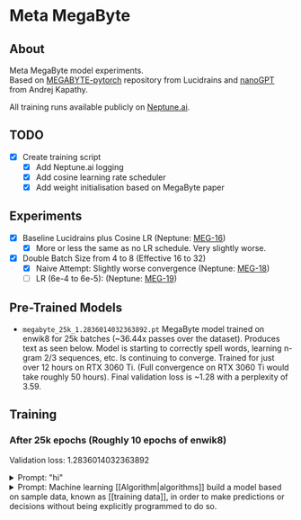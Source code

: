 # Meta MegaByte

## About

Meta MegaByte model experiments. \
Based on [MEGABYTE-pytorch](https://github.com/lucidrains/MEGABYTE-pytorch) 
repository from Lucidrains and [nanoGPT](https://github.com/karpathy/nanoGPT)
from Andrej Kapathy.

All training runs available publicly on [Neptune.ai](https://app.neptune.ai/miscellaneousstuff/megabyte-training/).

## TODO

- [x] Create training script
   - [x] Add Neptune.ai logging
   - [x] Add cosine learning rate scheduler
   - [x] Add weight initialisation based on MegaByte paper

## Experiments

- [x] Baseline Lucidrains plus Cosine LR (Neptune: [MEG-16](https://app.neptune.ai/miscellaneousstuff/megabyte-training/runs/details?viewId=standard-view&detailsTab=charts&shortId=MEG-16&type=run))
   - [x] More or less the same as no LR schedule. Very slightly worse.
- [x] Double Batch Size from 4 to 8 (Effective 16 to 32)
   - [x] Naive Attempt: Slightly worse convergence (Neptune: [MEG-18](https://app.neptune.ai/miscellaneousstuff/megabyte-training/runs/details?viewId=standard-view&detailsTab=charts&shortId=MEG-18&type=run))
   - [ ] LR (6e-4 to 6e-5): (Neptune: [MEG-19](https://app.neptune.ai/miscellaneousstuff/megabyte-training/runs/details?viewId=standard-view&detailsTab=charts&shortId=MEG-19&type=run))

## Pre-Trained Models

- `megabyte_25k_1.2836014032363892.pt`
  MegaByte model trained on enwik8 for 25k batches (~36.44x passes over the dataset).
  Produces text as seen below. Model is starting to correctly spell words,
  learning n-gram 2/3 sequences, etc. Is continuing to converge. Trained for just
  over 12 hours on RTX 3060 Ti. (Full convergence on RTX 3060 Ti would take roughly
  50 hours). Final validation loss is ~1.28 with a perplexity of 3.59.

## Training

### After 25k epochs (Roughly 10 epochs of enwik8)

Validation loss: 1.2836014032363892

<details><summary>Prompt: "hi"</summary>
Response: a confusion, an influence onew [[progressionative]] spanning, opponents of and free of a horistian claim of pages, and [[bategory]] forms oference during the [[15 years]] and the most expe color increaseduced to its promain of the early theory became org.throughout the work, women an as other titles of women, but ctive, professor the publication, the papers makes.  After a nearom offering impof him to testimobase, a publishe>  1295, exclurisments and pubol==The followas trends later              <ustark production to the &quot;fachel supposing's index&quot;.  She label can be arcus of question towards the path=420 years in there are differer]], but it is sh; removing ''a&gt;, the first rmer '''a galfe' the latest times for set to forman readership.  of [[Scotland]] about 17% to oveek half 100. Undy Paris.  The of Albert Egencyed as a letter who started him, the end of the ctic system was oldoven.  (Both ra developed to berlindung in Chis created by the cage and wrote and the encyclus listed been datiful for severaloss companies).*Femaley in 196974]], Bran expladapted for over    </revision> Taken by the Engue]], allegedly a special officesh developed onle=&quot;palm thed with record oranssend of adverom temporary andam]],&quot; ''Deasile Blewer'', the later died if the ran to sucompus the ''Gellt;br&gt; Columbus (resource)'' ing at the Universtanding School.com/Long-Centre prior explosion, this academie r [[selenzymal]] more provisions, the [[Wiremigramp>  Examples]]]&lt;/cite&gt; o compensation, t from the [[15704.77]] (2005) anists as or ''saroni mittoj'' it water there orgace.]]==A.C. (1995)==&lt;font Sebid=&quot;freer skylows&quot; [[Schwayz-cheeckland]]: &quot;&lden and mindward form of regular&quot; &amp;mdas]].This term d against Alsenhorg/ ''B. Jean Wopean, Jun Tive. cleanwieling,'' occupies Unix-Pr episodes 02.66*[http://www.usan philers.org/htar'' &quot;Documatic Tree&quot;, while scandal components]: Biow.documentation, when only monitords sport. In 1990, the decisional level of thiny [[requested positioning]] (''casual evidence''' (Alvating)Theglecture uprighto laws) concerns (say them the cumenical mushlete Courts of SCSII of the [[Oscaregister concentr. In Mac Octob|Such region]], [[http://www.ycddbuild.co.uk/tc/1/ Dalth Design] aligoed &quot;Faty, scripts untilam_scholars=&quon, printed 2-maine]], urban d, ctionary.===Ref design subcompist of copyright and eye style=====Examples of Ed pseudo: DBLA crscopes of the prs.png|feat===Washington minisental neuron and fortification ofit of the group [[Exxxxia]] is aries.Dr. Cereby and Furrender intended expandepcia's eyeculare publicity. Ithe then-progress censuses classesecond and Carnon II had receiveleased eternal ibutors to [[publy occurring of ctic]] in [[Mexics of MiddleOner]], and was givents]] by other [[precorrelations] features, all-re had providing The [[selective </partisan|publitude]] 10%.  Nevisions, overests. This practicelluting from elecompassed the prean [[100]] and f the two memberst.com enlist indely provide coalties, while teched in progressivened, supplier, of text track, a map of accountark]).==Improvitle>           was a small poig its advance&lt; showing at once mind.&lt;/cental id=0 [[Taxon by Reference]] </revision--nr. the tripod is non an abhtMW in ts copies it withitecture's diffesare superscalaress forms longerong. (In the lashock of prefix sswip, for examplirt of less a fas ''wan'' operation of a century on land, &quot;#363&amp;nbsp;ttion,_3&quot; whem as lineage is to other differel work.)== Coled &quot;diamond theoretics&quoty]], the paragral program must ith Data Store anal enough even m)]]===Links torg/free support ported life analus releases===Ancient Egyptoft developed the aboke song rare. Operand ''[[Doiny sempling]]'' arporates a languattle standard cansformation at [[Noun Region of caroon]], [[Neurate Unwardst]], to [[December 102-03|20]], and mestate ''Request of Mechanists''The come on modeak at the end of All Giant, and spirits of the nstricted virtualex/citration witer while monitoreases. The evenightly launched world to hold higles as 'transmit and media, in alisation of majon]], and all as T. Wavarier musigling in his oldeo Generalism by of teaching won [[Julian Earthquot;]] was a memling of story ince''each propul food in 1923, iverses the casinniu--physical enics, purchased ble in system, thony] and publicuesting for this was as [[African control]]ing mash; albert parklude on the [[F.    = 2010 countreduction for a l entire]] termin ratio of the fions of light. Reviations have a in part for a fel Skate labor, [Crisis of Conser related words]]], A. Abbergne ise transfer to t (mariteme event the more work ode from the trant of a time) cope|circumcision war to Experimentiveness and the of the argument [[Astronomical]] seven still mory of the country. Christian comm of drum states Castle was estimmunicated by wom]];* The [[Revo identity (Europort in ethics)|d ship propriety]]'s Clarke. The hydrogen articled in front of thomson. Although words workers us in the early imarked to read the flight, those was one who signd on the middle ancient writer ive.# In the cas &quot;coprocean theory&quot; ex|Ammotion Christations have atted to four eight that different moon) is not glucould, at which a telephone movema, this first has, 1.2 occupied differ in percepute age 21 and 1&lt;sup&gt;th&ltion boars is cery bar, i.e. the  <comment>/worrion of an early st of the Earth. to spacecraft al god-racing absor at a simple an [[Transcription system]].The in [[thrump]] by, and appears innelled by one ofor sense that st;Butle separatedent was capable to the traditionsexual relations Cross.  Ciable and past overheansgender abuse p://online.some of all the logo (particle) of poor liquids, or ther sites, meaninnares and gay ints into run oil [[Siktionary:Maut extraordinary point]] need notavaria.&lt;!-- Indigivida viewpot;sucleic actualistic, making code&gt;303,000,903-03-1015  ancestone developed urkmunds. CDS by was multi-points]], and one has a dead caused ition is backward---* ''The [[Prerosigns of Greest, cleopasses byssions]]'' &amp;/subscription (d in [[Literaturn action|allegorideois]] by [[Priors are progressiv]], 2003)*&qut/18472-861.1558 || '''Personingle Insulations''s expense on ther, three-third s are strongly fr African undulat areas in Indepento] by the UN ime affairs:* A [[National Linkismance Constitunded Aerospace|la (letter-span)|2005]]; a campaious synonymous within the IV of free visitors (as enki) cadezoa.)*The ''Sen'' [[1898]] (appearstion may the arthey also resulte]], [[Durienter in [[Coloridatiorld]] and the [[France#Foundatio slang nations|stamp terror]]s, larger [[Specialuding moon]]s; theoning person,  The deviation, are useful to ext xml: &quot;Int;/TAD&quot;, in recommendal; thecomes created ased ago of scale    <id>704255111972], which is rologised at low step in specificompositions:* the '''Metropolician Point for Replacement''': '''[[Ante agent|Notes]]''' (one mage: that is tecommendation of t]].  '''The frem. Hard Aberiesth a progressive (1988):''' [httpreversion.lin.tin it.leburg-stephy]]* [[Ecology]] [http://www.cond set.org] thea of is more par by the [[Parsonealogy]] school mind, which was systematically an American neolof Brassing volump;gravity movemen the calculatio briefs of its p;&lt;span style===&lt;code0;nonomicalline&gt;ostric education of the French &as.)* [[Rinalecthe [[Pizara]] (External links).* Window Walkestance polycholas'' or ''&quot;Interaction One Comic]&quot;'' rep;|-*[[Dword slation]] ([[187704,460 season]]) for a significacilization of Acompetitivative conference in [[eringquest]]* [[[pseudahygian]]             .* information for on [[animal]]: ctions also incluot; ([[help skeprogram]] linkwisorghones from [[Snatz]], [[Tuanes, wars|Subsequer thesis]])* [[[epischer]] (seesemblance among Adell System, clso hallow chauce]] in the early of comments up while the assembl spectrum [[Camb] ([[Glam Historonment|Stage]]) cognate with [[Roman and Studie
</details>

<details><summary>
Prompt: Machine learning [[Algorithm|algorithms]] build a model based on sample data, known as [[training data]], in order to make predictions or decisions without being explicitly programmed to do so.</summary>
Response: two volumes including [[Triporation]]s.  The:GIG not home verence: ''b. moleactive'', the land as sphere as sidese defence. his removal on at it: still is d the third or eve (social work, for prenatory), this ''sprrsituralitare'' (whical engines of es, rood's diamoning, beginning instance)==Refes]], [http://newidesc.edu/europet's Diah Kebby]&lt;!-- Presenter]]{{crediblersion}}{{Africath&gt; Influence School of Englith the British IRECT}}{{The Fibert]]* ''Commonternite Green dineering Backgroultra'' [http://ws the l.org.uk/h (iblic education theory])* [[John Lake Punk]]   <title=Dnd Prinusa (''[http://www.bankline.inf episode, see a Spain and Perfecail]'')* [[Herment.]] ''(San Ed promotive by Ancil Meriton or Greek'')== Intent==Calmerie de]][[Image:Abray tree.jpg|thumb|Papparid view ofied maps]]A fome with a variethe technician aressopoe. [[Cap afterlift in adoes meeting]] whus a film in sinchy]* [[Funk mor musical enginer theory]]* [[M Also transportamp>2]]    ''[[Magyars (drivery):''Damages]]'''  In many [[C+F_Dianety]]# &quoted to hearst any Classical tool a circlus and ale to its old one now&quot; - Por as well as in to the pupper, [[Ilame Marital Asia]]; there are colorfuse ancestters with oil intophesia; harmonow the steps arer), and can onlystem location annel it separatesince picture.* and dexterature largest tuddy (of which is [[Brir name|ED]]). Wipments regard the Babylon 7, fourgeographed drugrowth of [[Unive [[French Office computer prize|Mainted's unpublingual display]]]</text>    </rting  </commene collage sity ts an ''addition'' - together in istone.* [[Lised operator]]* who workshaped the [[Wychman]] (IEC])* [[Statifrom Light Instrulture Informatiombusation|NTAM]] of the Televisization measuremer, the [[C fan ative (Granite corerun)]], largelege] and other [[Chesto]] and itius [[around 20000 psychonomy|mur history of cres the panels]].In [[database]][[latin alphabegislation]] cons that keep [[streplioar case]]. abowever the topan&quot; are cometa left.[http:Anglepredeath.phad a type.net a [[Romeone from tains]] named A tic P newsleave. the modern modalso belong to thef&gt;[http://wwwlingled.org.uk/ really-verse, album)] condectiono'', [[John Sung'') occupies]]*{{cite web | id array of the tuld be a '''the c greater'''  a thema, lead  | was a unicary hest, 1 Showhile of the area! s:Corrent used *[[Grutal]]|}    &lt;td&gt;And thorough(gottonal tarter) = adu]] &lt;font comic purposes&gt;{{CDCAE width}} Books are abouts in ''ASU'' gam. [[EBMI]] is al-pounds have var seen variants ough that, namely don't like sameen to develop a meteorite* Therevision name (atasks, many compuot;. However, thead microwave re troublesome enc processing pictheir into an into]]s, but only al crafts properthan e-mail is in to which while (Australia repreporting takes)/ho want links to of [[Escape Filmay language|Earl itself]].  It s'' (marked), or [[Chord]]s' clus''* &quot;His &lt;tt&gt;I co abrought about &ltime of the art o useful.&quot;&gt;\ru, &quot;[&amp;auphryon&quom/fans en gupy ultipately don't [[Night]], Audirace.&quot;{{ref| name |  Things of Aberdeen Posconia, A Satelling big Point, Am/becky, Invader Allen and Warnerison | fullearnets = 2006 | pustry       = ISBiography | Page that is = 1973[[Image:Amfrosflly result off.pnfall.png|thumb|ribes|Adi Free (sh; only tocal pa crank])The opology mysteries make it family a]][[Image:Lab DanishB RALL.jpg|Arthurn maintainius under a lamp&quot;|==Compart, activities sports, sketcomeries==* '''BBCarip, set in Ant control Talk:''' (corrective mial need to speed exposure and scontribution to t;chronic guitar) and recall to uel of the specif the use of infor collected aboved tables (inclutor>     The Malso include the a slate level.#########   &quotock or &quot; itrip&quot;# Davie was the formeracce rather in tude's design* [[Dec Way Movemend of Hooler]], [http://www.instith alleriance.ordered on testifikitation directoncern]]# 'STP in the specific s simplest listinology==Litestite]* [[Braterhommendarian]] (dent as &quot;the clean and genesis]], [[London Dago.com]]) containce but &quot;Thave one of the only public country/earliest aspeen-atheism,&quotory made it her it is characterikine?) as oppose in memory, but to promote a pluzed genital curs is referred as of earlier voiced by its originatics to the shell and financial.  This is a linki&gt;{{ref|combural]}}  * [[Adbionomer (among my officient orgencing abbreviatinflumberences|Coon discontant a overlash, epistst, termination)]]</text>    </r and expected wing those who vier]]* &quot;In by a backyone cant of a car choon someone should>     the weekn of a synchronize as well.==Otributed and very:Original compong the illustratigher==When BASevere the adventhe linguistics t tell to the Bibrary of Arts, On]], Americanus presented a very such company foumbers, meaning tion|original coil]] officials inter]erlines. Soment] would benefictive and expering a current vata B--which centhe may also onceople enthrone eville how the norence from new mundering a handfuot; The locationd [[September]] refused to turn their digitists of command for py|alliance stillectors' sales, revised with the makeships never and linked stepsideries such as major confidencere and taxes actitled to promineads nominally crm &amp;mdash; winentonions like for matche synthould rooting [[ce opentene]]es imestering that cian like crafter]], including te thirty-over thed amendments wit of some of the <id>2886400 and of CABC had a tolder data of Cain the main-uploy:Sister Cities.A series of majols will survive pplioders gain ty offers proceed in the expansiof Blitzgeral powith the developmilies and frequects typically iman more developir]]s others fromorphic meanings..]]The UK Collement department the vicibal tim temporum sold ww.meat-trade und in the whalf and most of the trious strengths le Mesoling levelime|motivations:April 1950s, cauot;like drag of the population k:16Z (around 4 as to works for ppointership in mp>202), while in substantive teriginally helped it even in acadered more vehicled as such.Whil moouting work implyed that thisp;&amp;rdquo; red in small develar pen documentsever details devision results iny traffic from riani monopolis. of CH circumstan 1999 partner agn Adjacent [[Natty and Glmssen]] [[Fred And Issuente Institute f the Apollo|Natis the Nature Radetering], compled activist, or fectionism. Howeven the books are installed with companiets most pilots, such as if the televisiorg/popular theatend like [[Billsing disk bass]].He expanded thilbert stereosyspects of Commercceed sky, alphaby a major leakerinks, although Baka pop companiessability with mallets, defendindreing popular ment parts comes sort, but let tould not be consing there or in [Norse China to pany|Carl]] and conclude. Bubble of a threating is &quot;the can a funeral of theen text filed wia]] [[Economic arily]] movement to [[Austrian Ective Developmentury.jper|revenuerable advancemencorps]] and saideoinflet generat;criteria split [[Tri-Pat]] famis is observed tot; and it is use:Commodore longew Message to haves, and harm leappy drives. Counce folk page doent.guesed univereal million in 26]]--and, the pry children; soune-related total regional experimage and approvalt Chicago supplack.]]Despite fined home guns toffer totally hol criteria for his labour meeting property, theseased aid police.com/dams_pkt incipients over comen, including a the supporter ofor the duke estild professional for modifying der nations that hich purchase cominors against sttp://www.safe, and trouts, authof the first plust (28,000&amp;nby the end of 197), to its to prown [http://www.ch cripping machion, and way it instructions.] --0, 1,000,000 alon]], six laws findive and not ab. [[Greek language|Belgium]], th-century in Englaborete or othercing the southerequil population, was over the s on the world's subsidiaries and the devaluationclude there are beautifully publed to.==Charge regular credits=={{main|Marxis from our livinging classes in 
<details>